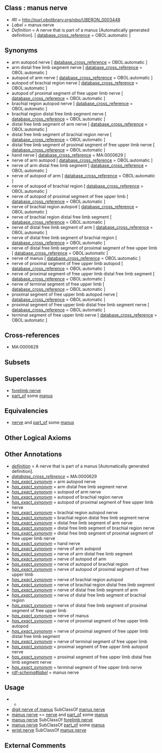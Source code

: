 
## Class : manus nerve

 * *IRI* = http://purl.obolibrary.org/obo/UBERON_0003448
 * *Label* = manus nerve
 * *Definition* = A nerve that is part of a manus [Automatically generated definition]. [ [database_cross_reference](../../ef/oboInOwl#hasDbXref.md) = OBOL:automatic ]

## Synonyms

 * arm autopod nerve [ [database_cross_reference](../../ef/oboInOwl#hasDbXref.md) = OBOL:automatic ]
 * arm distal free limb segment nerve [ [database_cross_reference](../../ef/oboInOwl#hasDbXref.md) = OBOL:automatic ]
 * autopod of arm nerve [ [database_cross_reference](../../ef/oboInOwl#hasDbXref.md) = OBOL:automatic ]
 * autopod of brachial region nerve [ [database_cross_reference](../../ef/oboInOwl#hasDbXref.md) = OBOL:automatic ]
 * autopod of proximal segment of free upper limb nerve [ [database_cross_reference](../../ef/oboInOwl#hasDbXref.md) = OBOL:automatic ]
 * brachial region autopod nerve [ [database_cross_reference](../../ef/oboInOwl#hasDbXref.md) = OBOL:automatic ]
 * brachial region distal free limb segment nerve [ [database_cross_reference](../../ef/oboInOwl#hasDbXref.md) = OBOL:automatic ]
 * distal free limb segment of arm nerve [ [database_cross_reference](../../ef/oboInOwl#hasDbXref.md) = OBOL:automatic ]
 * distal free limb segment of brachial region nerve [ [database_cross_reference](../../ef/oboInOwl#hasDbXref.md) = OBOL:automatic ]
 * distal free limb segment of proximal segment of free upper limb nerve [ [database_cross_reference](../../ef/oboInOwl#hasDbXref.md) = OBOL:automatic ]
 * hand nerve [ [database_cross_reference](../../ef/oboInOwl#hasDbXref.md) = MA:0000629 ]
 * nerve of arm autopod [ [database_cross_reference](../../ef/oboInOwl#hasDbXref.md) = OBOL:automatic ]
 * nerve of arm distal free limb segment [ [database_cross_reference](../../ef/oboInOwl#hasDbXref.md) = OBOL:automatic ]
 * nerve of autopod of arm [ [database_cross_reference](../../ef/oboInOwl#hasDbXref.md) = OBOL:automatic ]
 * nerve of autopod of brachial region [ [database_cross_reference](../../ef/oboInOwl#hasDbXref.md) = OBOL:automatic ]
 * nerve of autopod of proximal segment of free upper limb [ [database_cross_reference](../../ef/oboInOwl#hasDbXref.md) = OBOL:automatic ]
 * nerve of brachial region autopod [ [database_cross_reference](../../ef/oboInOwl#hasDbXref.md) = OBOL:automatic ]
 * nerve of brachial region distal free limb segment [ [database_cross_reference](../../ef/oboInOwl#hasDbXref.md) = OBOL:automatic ]
 * nerve of distal free limb segment of arm [ [database_cross_reference](../../ef/oboInOwl#hasDbXref.md) = OBOL:automatic ]
 * nerve of distal free limb segment of brachial region [ [database_cross_reference](../../ef/oboInOwl#hasDbXref.md) = OBOL:automatic ]
 * nerve of distal free limb segment of proximal segment of free upper limb [ [database_cross_reference](../../ef/oboInOwl#hasDbXref.md) = OBOL:automatic ]
 * nerve of manus [ [database_cross_reference](../../ef/oboInOwl#hasDbXref.md) = OBOL:automatic ]
 * nerve of proximal segment of free upper limb autopod [ [database_cross_reference](../../ef/oboInOwl#hasDbXref.md) = OBOL:automatic ]
 * nerve of proximal segment of free upper limb distal free limb segment [ [database_cross_reference](../../ef/oboInOwl#hasDbXref.md) = OBOL:automatic ]
 * nerve of terminal segment of free upper limb [ [database_cross_reference](../../ef/oboInOwl#hasDbXref.md) = OBOL:automatic ]
 * proximal segment of free upper limb autopod nerve [ [database_cross_reference](../../ef/oboInOwl#hasDbXref.md) = OBOL:automatic ]
 * proximal segment of free upper limb distal free limb segment nerve [ [database_cross_reference](../../ef/oboInOwl#hasDbXref.md) = OBOL:automatic ]
 * terminal segment of free upper limb nerve [ [database_cross_reference](../../ef/oboInOwl#hasDbXref.md) = OBOL:automatic ]

## Cross-references

 * MA:0000629

## Subsets


## Superclasses

 * [forelimb nerve](../../UBERON/41/UBERON_0003441.md)
 * [part_of](../../BFO/50/BFO_0000050.md) some [manus](../../UBERON/98/UBERON_0002398.md)

## Equivalencies

 * [nerve](../../UBERON/21/UBERON_0001021.md) and [part_of](../../BFO/50/BFO_0000050.md) some [manus](../../UBERON/98/UBERON_0002398.md)

## Other Logical Axioms


## Other Annotations

 * *[definition](../../IAO/15/IAO_0000115.md)* = A nerve that is part of a manus [Automatically generated definition].
 * *[database_cross_reference](../../ef/oboInOwl#hasDbXref.md)* = MA:0000629
 * *[has_exact_synonym](../../ym/oboInOwl#hasExactSynonym.md)* = arm autopod nerve
 * *[has_exact_synonym](../../ym/oboInOwl#hasExactSynonym.md)* = arm distal free limb segment nerve
 * *[has_exact_synonym](../../ym/oboInOwl#hasExactSynonym.md)* = autopod of arm nerve
 * *[has_exact_synonym](../../ym/oboInOwl#hasExactSynonym.md)* = autopod of brachial region nerve
 * *[has_exact_synonym](../../ym/oboInOwl#hasExactSynonym.md)* = autopod of proximal segment of free upper limb nerve
 * *[has_exact_synonym](../../ym/oboInOwl#hasExactSynonym.md)* = brachial region autopod nerve
 * *[has_exact_synonym](../../ym/oboInOwl#hasExactSynonym.md)* = brachial region distal free limb segment nerve
 * *[has_exact_synonym](../../ym/oboInOwl#hasExactSynonym.md)* = distal free limb segment of arm nerve
 * *[has_exact_synonym](../../ym/oboInOwl#hasExactSynonym.md)* = distal free limb segment of brachial region nerve
 * *[has_exact_synonym](../../ym/oboInOwl#hasExactSynonym.md)* = distal free limb segment of proximal segment of free upper limb nerve
 * *[has_exact_synonym](../../ym/oboInOwl#hasExactSynonym.md)* = hand nerve
 * *[has_exact_synonym](../../ym/oboInOwl#hasExactSynonym.md)* = nerve of arm autopod
 * *[has_exact_synonym](../../ym/oboInOwl#hasExactSynonym.md)* = nerve of arm distal free limb segment
 * *[has_exact_synonym](../../ym/oboInOwl#hasExactSynonym.md)* = nerve of autopod of arm
 * *[has_exact_synonym](../../ym/oboInOwl#hasExactSynonym.md)* = nerve of autopod of brachial region
 * *[has_exact_synonym](../../ym/oboInOwl#hasExactSynonym.md)* = nerve of autopod of proximal segment of free upper limb
 * *[has_exact_synonym](../../ym/oboInOwl#hasExactSynonym.md)* = nerve of brachial region autopod
 * *[has_exact_synonym](../../ym/oboInOwl#hasExactSynonym.md)* = nerve of brachial region distal free limb segment
 * *[has_exact_synonym](../../ym/oboInOwl#hasExactSynonym.md)* = nerve of distal free limb segment of arm
 * *[has_exact_synonym](../../ym/oboInOwl#hasExactSynonym.md)* = nerve of distal free limb segment of brachial region
 * *[has_exact_synonym](../../ym/oboInOwl#hasExactSynonym.md)* = nerve of distal free limb segment of proximal segment of free upper limb
 * *[has_exact_synonym](../../ym/oboInOwl#hasExactSynonym.md)* = nerve of manus
 * *[has_exact_synonym](../../ym/oboInOwl#hasExactSynonym.md)* = nerve of proximal segment of free upper limb autopod
 * *[has_exact_synonym](../../ym/oboInOwl#hasExactSynonym.md)* = nerve of proximal segment of free upper limb distal free limb segment
 * *[has_exact_synonym](../../ym/oboInOwl#hasExactSynonym.md)* = nerve of terminal segment of free upper limb
 * *[has_exact_synonym](../../ym/oboInOwl#hasExactSynonym.md)* = proximal segment of free upper limb autopod nerve
 * *[has_exact_synonym](../../ym/oboInOwl#hasExactSynonym.md)* = proximal segment of free upper limb distal free limb segment nerve
 * *[has_exact_synonym](../../ym/oboInOwl#hasExactSynonym.md)* = terminal segment of free upper limb nerve
 * *[rdf-schema#label](../../el/rdf-schema#label.md)* = manus nerve

## Usage

 * -
 * [digit nerve of manus](../../UBERON/47/UBERON_0003447.md) SubClassOf [manus nerve](../../UBERON/48/UBERON_0003448.md)
 * [manus nerve](../../UBERON/48/UBERON_0003448.md) == [nerve](../../UBERON/21/UBERON_0001021.md) and [part_of](../../BFO/50/BFO_0000050.md) some [manus](../../UBERON/98/UBERON_0002398.md)
 * [manus nerve](../../UBERON/48/UBERON_0003448.md) SubClassOf [forelimb nerve](../../UBERON/41/UBERON_0003441.md)
 * [manus nerve](../../UBERON/48/UBERON_0003448.md) SubClassOf [part_of](../../BFO/50/BFO_0000050.md) some [manus](../../UBERON/98/UBERON_0002398.md)
 * [wrist nerve](../../UBERON/34/UBERON_0003434.md) SubClassOf [manus nerve](../../UBERON/48/UBERON_0003448.md)

## External Comments

